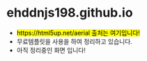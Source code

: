 # ehddnjs198.github.io
<ul>
<li><mark>https://html5up.net/aerial 출처는 여기입니다!</mark></li>
<li>무료템플릿을 사용을 하여 정리하고 있습니다.</li>
<li>아직 정리중인 화면 입니다!</li>

</ul>
